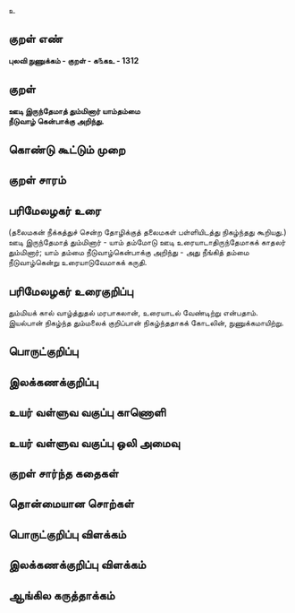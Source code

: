 உ

## குறள் எண் 

**புலவி நுணுக்கம் - குறள் - க௩கஉ - 1312**

## குறள் 

**ஊடி இருந்தேமாத் தும்மினார் யாம்தம்மை  
நீடுவாழ் கென்பாக்கு அறிந்து.** 

## கொண்டு கூட்டும் முறை


## குறள் சாரம் 


## பரிமேலழகர் உரை

(தலைமகன் நீக்கத்துச் சென்ற தோழிக்குத் தலைமகள் பள்ளியிடத்து நிகழ்ந்தது கூறியது.) ஊடி இருந்தேமாத் தும்மினார் - யாம் தம்மோடு ஊடி உரையாடாதிருந்தேமாகக் காதலர் தும்மினார்; யாம் தம்மை நீடுவாழ்கென்பாக்கு அறிந்து - அது நீங்கித் தம்மை நீடுவாழ்கென்று உரையாடுவேமாகக் கருதி.

## பரிமேலழகர் உரைகுறிப்பு   

தும்மியக் கால் வாழ்த்துதல் மரபாகலான், உரையாடல் வேண்டிற்று என்பதாம். இயல்பான் நிகழ்ந்த தும்மலைக் குறிப்பான் நிகழ்ந்ததாகக் கோடலின், நுணுக்கமாயிற்று.

## பொருட்குறிப்பு 


## இலக்கணக்குறிப்பு  


## உயர் வள்ளுவ வகுப்பு காணொளி


## உயர் வள்ளுவ வகுப்பு ஒலி அமைவு 

 
## குறள் சார்ந்த கதைகள் 


## தொன்மையான சொற்கள்


## பொருட்குறிப்பு விளக்கம்


## இலக்கணக்குறிப்பு விளக்கம்


## ஆங்கில கருத்தாக்கம் 


